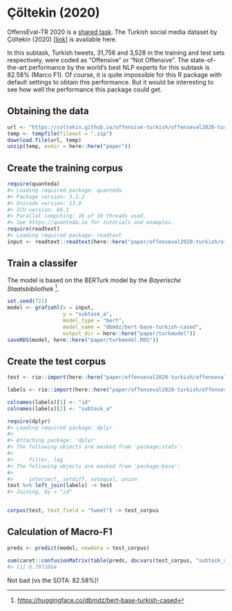 Çöltekin (2020)
================

OffensEval-TR 2020 is a [shared
task](https://sites.google.com/site/offensevalsharedtask/results-and-paper-submission).
The Turkish social media dataset by Çöltekin (2020)
\[[link](https://aclanthology.org/2020.lrec-1.758)\] is available here.

In this subtask, Turkish tweets, 31,756 and 3,528 in the training and
test sets respectively, were coded as “Offensive” or “Not Offensive”.
The state-of-the-art performance by the world’s best NLP experts for
this subtask is 82.58% (Marco F1). Of course, it is quite impossible for
this R package with default settings to obtain this performance. But it
would be interesting to see how well the performance this package could
get.

## Obtaining the data

``` r
url <- "https://coltekin.github.io/offensive-turkish/offenseval2020-turkish.zip"
temp <- tempfile(fileext = ".zip")
download.file(url, temp)
unzip(temp, exdir = here::here("paper"))
```

## Create the training corpus

``` r
require(quanteda)
#> Loading required package: quanteda
#> Package version: 3.2.2
#> Unicode version: 13.0
#> ICU version: 66.1
#> Parallel computing: 16 of 16 threads used.
#> See https://quanteda.io for tutorials and examples.
require(readtext)
#> Loading required package: readtext
input <- readtext::readtext(here::here("paper/offenseval2020-turkish/offenseval-tr-training-v1/offenseval-tr-training-v1.tsv"), text_field = "tweet", quote = "") %>% corpus
```

## Train a classifer

The model is based on the BERTurk model by the *Bayerische
Staatsbibliothek* [^1].

``` r
set.seed(721)
model <- grafzahl(x = input,
                  y = "subtask_a",
                  model_type = "bert",
                  model_name = "dbmdz/bert-base-turkish-cased",
                  output_dir = here::here("paper/turkmodel"))
saveRDS(model, here::here("paper/turkmodel.RDS"))
```

## Create the test corpus

``` r
test <- rio::import(here::here("paper/offenseval2020-turkish/offenseval-tr-testset-v1/offenseval-tr-testset-v1.tsv"), quote = "")

labels <- rio::import(here::here("paper/offenseval2020-turkish/offenseval-tr-testset-v1/offenseval-tr-labela-v1.tsv"), quote = "")

colnames(labels)[1] <- "id"
colnames(labels)[2] <- "subtask_a"

require(dplyr)
#> Loading required package: dplyr
#> 
#> Attaching package: 'dplyr'
#> The following objects are masked from 'package:stats':
#> 
#>     filter, lag
#> The following objects are masked from 'package:base':
#> 
#>     intersect, setdiff, setequal, union
test %>% left_join(labels) -> test
#> Joining, by = "id"


corpus(test, text_field = "tweet") -> test_corpus
```

## Calculation of Macro-F1

``` r
preds <- predict(model, newdata = test_corpus)

sum(caret::confusionMatrix(table(preds, docvars(test_corpus, "subtask_a")), mode = "prec_recall", positive = "OFF")$byClass["F1"], caret::confusionMatrix(table(preds, docvars(test_corpus, "subtask_a")), mode = "prec_recall", positive = "NOT")$byClass["F1"]) / 2
#> [1] 0.7972064
```

Not bad (vs the SOTA: 82.58%)!

[^1]: https://huggingface.co/dbmdz/bert-base-turkish-cased
